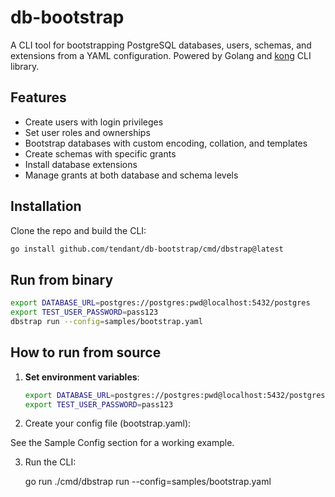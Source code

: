 # db-bootstrap

A CLI tool for bootstrapping PostgreSQL databases, users, schemas, and extensions from a YAML configuration. Powered by Golang and [kong](https://github.com/alecthomas/kong) CLI library.

## Features

- Create users with login privileges
- Set user roles and ownerships
- Bootstrap databases with custom encoding, collation, and templates
- Create schemas with specific grants
- Install database extensions
- Manage grants at both database and schema levels

## Installation

Clone the repo and build the CLI:

```bash
go install github.com/tendant/db-bootstrap/cmd/dbstrap@latest
```

## Run from binary

```bash
export DATABASE_URL=postgres://postgres:pwd@localhost:5432/postgres
export TEST_USER_PASSWORD=pass123
dbstrap run --config=samples/bootstrap.yaml
```

## How to run from source

1. **Set environment variables**:

   ```bash
   export DATABASE_URL=postgres://postgres:pwd@localhost:5432/postgres
   export TEST_USER_PASSWORD=pass123
   
2. Create your config file (bootstrap.yaml):

See the Sample Config section for a working example.

3. Run the CLI:

    go run ./cmd/dbstrap run --config=samples/bootstrap.yaml